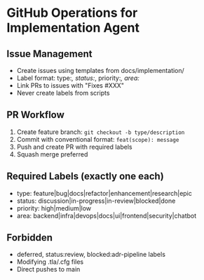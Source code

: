 # GitHub Operations for Implementation Agent

## Issue Management
- Create issues using templates from docs/implementation/
- Label format: type:*, status:*, priority:*, area:*
- Link PRs to issues with "Fixes #XXX"
- Never create labels from scripts

## PR Workflow
1. Create feature branch: `git checkout -b type/description`
2. Commit with conventional format: `feat(scope): message`
3. Push and create PR with required labels
4. Squash merge preferred

## Required Labels (exactly one each)
- type: feature|bug|docs|refactor|enhancement|research|epic
- status: discussion|in-progress|in-review|blocked|done
- priority: high|medium|low
- area: backend|infra|devops|docs|ui|frontend|security|chatbot

## Forbidden
- deferred, status:review, blocked:adr-pipeline labels
- Modifying .tla/.cfg files
- Direct pushes to main
